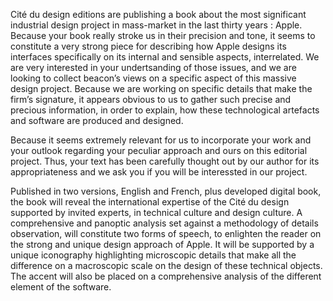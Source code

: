 Cité du design editions are publishing a book about the most significant industrial design project in mass-market in the last thirty years : Apple. 
Because your book really stroke us in their precision and tone, it seems to constitute a very strong piece for describing how Apple designs its interfaces specifically on its internal and sensible aspects, interrelated. 
We are very interested in your undertsanding of those issues, and we are looking to collect beacon’s views on a specific aspect of this massive design project. Because we are working on specific details that make the firm’s signature, it appears obvious to us to gather such precise and precious information, in order to explain, how these technological artefacts and software are produced and designed.

Because it seems extremely relevant for us to incorporate your work and your outlook regarding your peculiar approach and ours on this editorial project. Thus, your text has been carefully thought out by our author for its appropriateness and we ask you if you will be interessted in our project.

Published in two versions, English and French, plus developed digital book, the book will reveal the international expertise of the Cité du design supported by invited experts, in technical culture and design culture. A comprehensive and panoptic analysis set against a methodology of details observation, will constitute two forms of speech, to enlighten the reader on the strong and unique design approach of Apple.
It will be supported by a unique iconography highlighting microscopic details that make all the difference on a macroscopic scale on the design of these technical objects. The accent will also be placed on a comprehensive analysis of the different element of the software.
